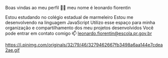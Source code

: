 Boas vindas ao meu perfil 💙💙
meu nome é leonardo fiorentin

Estou estudando no colégio estadual de marmeleiro
Estou me desenvolvendo na linguagem JavaScript
Utilizo esse espaço para minha organização e compartilhamento dos meu projetos desenvolvidos
Você pode entrar em contato comigo 📫
leonardo.fiorentin@escola.pr.gov.br

https://i.pinimg.com/originals/32/79/46/3279462667fb3498a6aa144e7cdea2ae.gif
